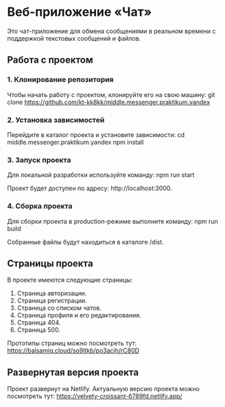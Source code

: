 # Веб-приложение «Чат»
Это чат-приложение для обмена сообщениями в реальном времени с поддержкой текстовых сообщений и файлов.

## Работа с проектом

### 1. Клонирование репозитория
Чтобы начать работу с проектом, клонируйте его на свою машину:
git clone https://github.com/kt-kk8kk/middle.messenger.praktikum.yandex

### 2. Установка зависимостей
Перейдите в каталог проекта и установите зависимости:
cd middle.messenger.praktikum.yandex
npm install

### 3. Запуск проекта
Для локальной разработки используйте команду:
npm run start

Проект будет доступен по адресу: http://localhost:3000.

### 4. Сборка проекта
Для сборки проекта в production-режиме выполните команду:
npm run build

Собранные файлы будут находиться в каталоге /dist.

## Страницы проекта
В проекте имеются следующие страницы:

1) Страница авторизации.
2) Страница регистрации.
3) Страница со списком чатов.
4) Страница профиля и его редактирования.
5) Страница 404.
6) Страница 500.

Прототипы страниц можно посмотреть тут: https://balsamiq.cloud/so9ltkb/po3acjh/rC80D

## Развернутая версия проекта
Проект развернут на Netlify. Актуальную версию проекта можно посмотреть тут: https://velvety-croissant-6789fd.netlify.app/
